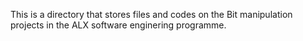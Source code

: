 This is a directory that stores files and codes on the Bit manipulation projects in the ALX software enginering programme.
